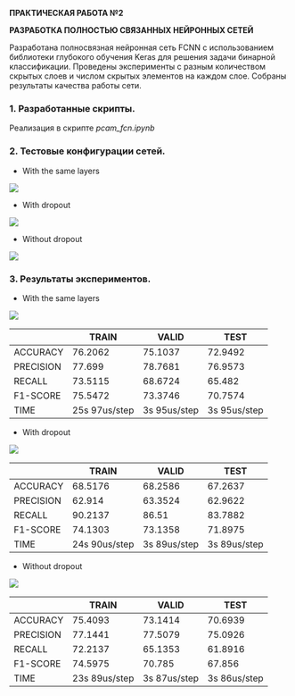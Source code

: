 **ПРАКТИЧЕСКАЯ РАБОТА №2**


**РАЗРАБОТКА ПОЛНОСТЬЮ СВЯЗАННЫХ НЕЙРОННЫХ СЕТЕЙ**


Разработана полносвязная нейронная сеть FCNN с использованием библиотеки глубокого обучения Keras для решения задачи бинарной классификации. Проведены эксперименты с разным количеством скрытых слоев и числом скрытых элементов на каждом слое. Собраны результаты качества работы сети.

### 1. Разработанные скрипты.
Реализация в скрипте *pcam_fcn.ipynb*
### 2. Тестовые конфигурации сетей.
- With the same layers

![](https://github.com/NovozhilovaA/pcam_train/blob/master/images/fcnn_1.PNG?raw=true)

- With dropout

![](https://github.com/NovozhilovaA/pcam_train/blob/master/images/fcnn_2.PNG?raw=true)

- Without dropout

![](https://github.com/NovozhilovaA/pcam_train/blob/master/images/fcnn_3.PNG?raw=true)

### 3. Результаты экспериментов.
- With the same layers

![](https://github.com/NovozhilovaA/pcam_train/blob/master/images/fcnn_result_1.PNG?raw=true)

|   |  TRAIN  | VALID   | TEST   |
| ------------ | ------------ | ------------ | ------------ |
| ACCURACY   | 76.2062  | 75.1037  | 72.9492  |
| PRECISION  | 77.699  |  78.7681 | 76.9573  |
| RECALL | 73.5115  | 68.6724  | 65.482  |
|  F1-SCORE | 75.5472  |  73.3746 | 70.7574  |
|  TIME  |  25s 97us/step  | 3s 95us/step  |  3s 95us/step |


- With dropout

![](https://github.com/NovozhilovaA/pcam_train/blob/master/images/fcnn_result_2.PNG?raw=true)

|   |  TRAIN  | VALID   | TEST   |
| ------------ | ------------ | ------------ | ------------ |
| ACCURACY   | 68.5176  | 68.2586  |  67.2637 |
| PRECISION  | 62.914  | 63.3524  | 62.9622  |
| RECALL | 90.2137  | 86.51 |  83.7882 |
|  F1-SCORE | 74.1303  |  73.1358 |  71.8975 |
|  TIME  |  24s 90us/step  | 3s 89us/step  |  3s 89us/step |

- Without dropout


![](https://github.com/NovozhilovaA/pcam_train/blob/master/images/fcnn_result_3.png?raw=true)


|   |  TRAIN  | VALID   | TEST   |
| ------------ | ------------ | ------------ | ------------ |
| ACCURACY   | 75.4093 | 73.1414| 70.6939  |
| PRECISION  | 77.1441  | 77.5079  | 75.0926  |
| RECALL | 72.2137  |  65.1353 | 61.8916  |
|  F1-SCORE |  74.5975 | 70.785 |  67.856 |
|  TIME  | 23s 89us/step |  3s 87us/step | 3s 86us/step  |